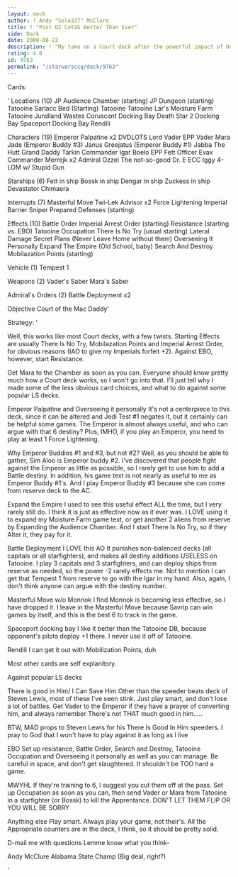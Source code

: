 ```yaml
---
layout: deck
author: ! Andy "Solo337" McClure
title: ! "Post D2 CotVG Better Than Ever"
side: Dark
date: 2000-08-22
description: ! "My take on a Court deck after the powerful impact of Death Star 2."
rating: 4.0
id: 9763
permalink: "/starwarsccg/deck/9763"
---
```

Cards: 

'
Locations (10)
JP Audience Chamber (starting)
JP Dungeon (starting)
Tatooine Sarlacc Bed (Starting)
Tatooine
Tatooine Lar's Moisture Farm
Tatooine Jundland Wastes
Coruscant Docking Bay
Death Star 2 Docking Bay
 Spaceport Docking Bay
Rendili

Characters  (19)
Emperor Palpatine x2
DVDLOTS
Lord Vader
EPP Vader
Mara Jade (Emperor Buddy #3)
Janus Greejatus (Emperor Buddy #1)
Jabba The Hutt
Grand Daddy Tarkin
Commander Igar
Boelo
EPP Fett
Officer Evax
Commander Merrejk x2
Admiral Ozzel
The not-so-good Dr. E
ECC Iggy
4-LOM w/ Stupid Gun

Starships (6)
Fett in ship
Bossk in ship
Dengar in ship
Zuckess in ship
Devastator
Chimaera

Interrupts (7)
Masterful Move
Twi-Lek Advisor x2
Force Lightening
Imperial Barrier
Sniper
Prepared Defenses (starting)

Effects (10)
Battle Order
Imperial Arrest Order (starting)
Resistance (starting vs. EBO)
Tatooine Occupation
There Is No Try (usual starting)
Lateral Damage
Secret Plans (Never Leave Home without them)
Overseeing It Personally
Expand The Empire (Old School, baby)
Search And Destroy
Mobilazation Points (starting)

Vehicle (1)
Tempest 1

Weapons (2)
Vader's Saber
Mara's Saber

Admiral's Orders (2)
Battle Deployment x2

Objective
Court of the Mac Daddy'

Strategy: '


Well, this works like most Court decks, with a few twists. Starting Effects are usually There Is No Try, Mobilazation Points and Imperial Arrest Order, for obvious reasons (IAO to give my Imperials forfeit +2). Against EBO, however, start Resistance.

Get Mara to the Chamber as soon as you can. Everyone should know pretty much how a Court deck works, so I won't go into that. I'll just tell why I made some of the less obvious card choices, and what to do against some popular LS decks.

Emperor Palpatine and Overseeing it personally
It's not a centerpiece to this deck, since it can be altered and Jedi Test #1 negates it, but it certainly can be helpful some games. The Emperor is almost always useful, and who can argue with that 6 destiny? Plus, IMHO, if you play an Emperor, you need to play at least 1 Force Lightening.

Why Emperor Buddies #1 and #3, but not #2?
Well, as you should be able to gather, Sim Aloo is Emperor buddy #2. I've discovered that people fight against the Emperor as little as possible, so I rarely get to use him to add a Battle destiny. In addition, his game text is not nearly as useful to me as Emperor Buddy #1's. And I play Emperor Buddy #3 because she can come from reserve deck to the AC.

Expand the Empire
I used to see this useful effect ALL the time, but I very rarely still do. I think it is just as effective now as it ever was. I LOVE using it to expand my Moisture Farm game text, or get another 2 aliens from reserve by Expanding the Audience Chamber. And I start There Is No Try, so if they Alter it, they pay for it.

Battle Deployment
I LOVE this AO It punishes non-balenced decks (all capitals or all starfighters), and makes all destiny additions USELESS on Tatooine. I play 3 capitals and 3 starfighters, and can deploy ships from reserve as needed, so the power -2 rarely effects me. Not to mention I can get that Tempest 1 from reserve to go with the Igar in my hand. Also, again, I don't think anyone can argue with the destiny number.

Masterful Move w/o Monnok
I find Monnok is becoming less effective, so I have dropped it. I leave in the Masterful Move because Savrip can win games by itself, and this is the best 6 to track in the game.

Spaceport docking bay
I like it better than the Tatooine DB, because opponent's pilots deploy +1 there. I never use it off of Tatooine.

Rendili I can get it out with Mobilization Points, duh

Most other cards are self explanitory.

Against popular LS decks

There is good in Him/ I Can Save Him
Other than the speeder beats deck of Steven Lewis, most of these I've seen stink. Just play smart, and don't lose a lot of battles. Get Vader to the Emperor if they have a prayer of converting him, and always remember There's not THAT much good in him.....

BTW, MAD props to Steven Lewis for his There Is Good In Him speeders. I pray to God that I won't have to play against it as long as I live

EBO
Set up resistance, Battle Order, Search and Destroy, Tatooine Occupation and Overseeing it personally as well as you can manage. Be careful in space, and don't get slaughtered. It shouldn't be TOO hard a game.

MWYHL
If they're training to 6, I suggest you cut them off at the pass. Set up Occupation as soon as you can, then send Vader or Mara from Tatooine in a starfighter (or Bossk) to kill the Apprentance. DON'T LET THEM FLIP OR YOU WILL BE SORRY

Anything else
Play smart. Always play your game, not their's. All the Appropriate counters are in the deck, I think, so it should be pretty solid.

D-mail me with questions Lemme know what you think-

Andy McClure
Alabama State Champ (Big deal, right?)




'
